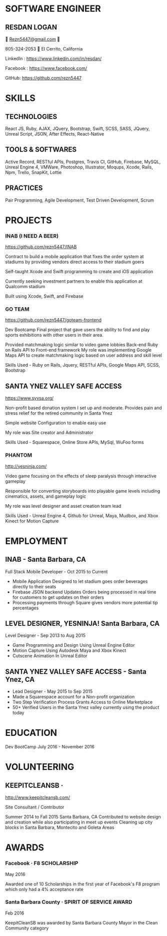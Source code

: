 
# SOFTWARE ENGINEER
## RESDAN LOGAN
 Rezn5447@gmail.com  

805-324-2053  El Cerrito, California

LinkedIn : https://www.linkedin.com/in/resdan/ 

Facebook : https://www.facebook.com/

GitHub: https://github.com/rezn5447

# SKILLS 
## TECHNOLOGIES 
React JS, Ruby, AJAX, JQuery, Bootstrap, Swift, SCSS, SASS, JQuery,
Unreal Script, JSON, After Effects, React-Native

## TOOLS & SOFTWARES
Active Record, RESTful APIs, Postgres, Travis CI, GitHub, Firebase, MySQL,
Unreal Engine 4, VMWare, Photoshop, Illustrator, Moqups, Xcode, Rails,
Npm, Trello, SnapKit, Lottie

## PRACTICES 
Pair Programming, Agile Development, Test Driven Development, Scrum


# PROJECTS
### INAB (I NEED A BEER)
https://github.com/rezn5447/INAB

Contract to build a mobile application that fixes the order system at
stadiums by providing vendors direct access to their stadium goers

Self-taught Xcode and Swift programming to create and iOS
application

Currently seeking investment partners to enable this application
at Qualcomm stadium

Built using Xcode, Swift, and Firebase

### GO TEAM
https://github.com/rezn5447/goteam-frontend

Dev Bootcamp Final project that gave users the ability to find and play
sports exhibitions with other users in their area.

Provided matchmaking logic similar to video game lobbies
Back-end Ruby on Rails API to Front-end framework
My role was implementing Google Maps API to create
matchmaking logic based on user address and skill level

Skills Used - Ruby on Rails, Jquery, RESTful APIs, Google Maps
API, SCSS, Bootstrap


## SANTA YNEZ VALLEY SAFE ACCESS
https://www.syvsa.org/

Non-profit based donation system I set up and moderate. Provides
pain and stress relief for the retired community in Santa Ynez

Simple website Configuration to enable easy use

My role was Site creator and Administrator

Skills Used - Squarespace, Online Store APIs, MySql, WuFoo
forms

### PHANTOM
http://yesninja.com/

Video game focusing on the effects of sleep paralysis through
interactive gameplay

Responsible for converting storyboards into playable game levels
including cinematics, assets, and gameplay logic

My role was level designer and asset creation team lead

Skills Used - Unreal Engine 4, Github for Unreal, Maya, Mudbox,
and Xbox Kinect for Motion Capture

# EMPLOYMENT
## INAB - Santa Barbara, CA
Full Stack Mobile Developer  - Oct 2015 to Current
<ul>
<li>Mobile Application Designed to let stadium goes order beverages
directly to their seats</li>
<li>Firebase JSON backend Updates Orders being processed in real
time for customers to get updates on their orders</li>
<li>Processing payments through Square gives vendors more potential tip percentages</li>
</ul>

## LEVEL DESIGNER, YESNINJA! Santa Barbara, CA
Level Designer - Sep 2013 to Aug 2015
<ul>
<li>Game Programming and Design Using Unreal Engine Editor</li>
<li>Motion Capture Using Autodesk Maya and Xbox Kinect</li>
<li>Cutscene Animation In Unreal Editor</li>
</ul>

## SANTA YNEZ VALLEY SAFE ACCESS -  Santa Ynez, CA
<ul>
<li>Lead Designer - May 2015 to Sep 2015</li>
<li>Made a Squarespace account for a Non-profit organization</li>
<li>Two Step Verification Process Grants Access to Online
Marketplace</li>
<li>50+ Verified Users in the Santa Ynez valley currently using the product today</li>
</ul>

# EDUCATION
Dev BootCamp July 2016 - November 2016

# VOLUNTEERING
## KEEPITCLEANSB ·
http://www.keepitcleansb.com/

Site Consultant / Contributor

Summer 2014 to Fall 2015
Santa Barbara, CA
Contributed to website design and creation while also participating in
meet up events
Cleaning up city blocks in Santa Barbara, Montecito and Goleta Areas

# AWARDS
### Facebook · F8 SCHOLARSHIP 

May 2016

Awarded one of 10 Scholarships in the first year of Facebook's F8
program which only had a 4% acceptance rate
### Santa Barbara County · SPIRIT OF SERVICE AWARD

Feb 2016

KeepitCleanSB was awarded by Santa Barbara County Mayor in the
Clean Community category
